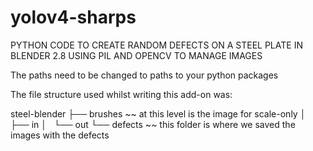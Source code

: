 # yolov4-sharps

PYTHON CODE TO CREATE RANDOM DEFECTS ON A STEEL PLATE IN BLENDER 2.8 USING PIL AND OPENCV TO MANAGE IMAGES

The paths need to be changed to paths to your python packages

The file structure used whilst writing this add-on was:

 steel-blender 
 ├── brushes ~~ at this level is the image for scale-only
 │   ├── in
 │   └── out
 └── defects ~~ this folder is where we saved the images with the defects
